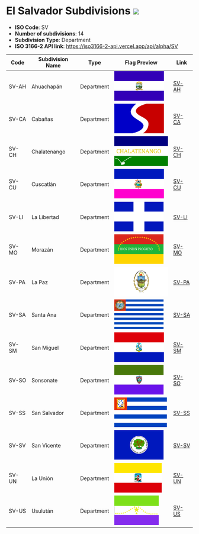 # El Salvador Subdivisions ![](https://flagcdn.com/h40/sv.png)

- **ISO Code**: SV
- **Number of subdivisions**: 14
- **Subdivision Type**: Department
- **ISO 3166-2 API link**: https://iso3166-2-api.vercel.app/api/alpha/SV

| Code  | Subdivision Name         | Type | Flag Preview | Link |
|-------|--------------------------|--------------| -------------- |----------|
| SV-AH | Ahuachapán | Department | <img src='https://raw.githubusercontent.com/amckenna41/iso3166-flag-icons/main/iso3166-2-icons/SV/SV-AH.png' height='80'> | [SV-AH](https://github.com/amckenna41/iso3166-flag-icons/blob/main/iso3166-2-icons/SV/SV-AH.png) |
| SV-CA | Cabañas | Department | <img src='https://raw.githubusercontent.com/amckenna41/iso3166-flag-icons/main/iso3166-2-icons/SV/SV-CA.svg' height='80'> | [SV-CA](https://github.com/amckenna41/iso3166-flag-icons/blob/main/iso3166-2-icons/SV/SV-CA.svg) |
| SV-CH | Chalatenango | Department | <img src='https://raw.githubusercontent.com/amckenna41/iso3166-flag-icons/main/iso3166-2-icons/SV/SV-CH.svg' height='80'> | [SV-CH](https://github.com/amckenna41/iso3166-flag-icons/blob/main/iso3166-2-icons/SV/SV-CH.svg) |
| SV-CU | Cuscatlán | Department | <img src='https://raw.githubusercontent.com/amckenna41/iso3166-flag-icons/main/iso3166-2-icons/SV/SV-CU.png' height='80'> | [SV-CU](https://github.com/amckenna41/iso3166-flag-icons/blob/main/iso3166-2-icons/SV/SV-CU.png) |
| SV-LI | La Libertad | Department | <img src='https://raw.githubusercontent.com/amckenna41/iso3166-flag-icons/main/iso3166-2-icons/SV/SV-LI.svg' height='80'> | [SV-LI](https://github.com/amckenna41/iso3166-flag-icons/blob/main/iso3166-2-icons/SV/SV-LI.svg) |
| SV-MO | Morazán | Department | <img src='https://raw.githubusercontent.com/amckenna41/iso3166-flag-icons/main/iso3166-2-icons/SV/SV-MO.svg' height='80'> | [SV-MO](https://github.com/amckenna41/iso3166-flag-icons/blob/main/iso3166-2-icons/SV/SV-MO.svg) |
| SV-PA | La Paz | Department | <img src='https://raw.githubusercontent.com/amckenna41/iso3166-flag-icons/main/iso3166-2-icons/SV/SV-PA.jpg' height='80'> | [SV-PA](https://github.com/amckenna41/iso3166-flag-icons/blob/main/iso3166-2-icons/SV/SV-PA.jpg) |
| SV-SA | Santa Ana | Department | <img src='https://raw.githubusercontent.com/amckenna41/iso3166-flag-icons/main/iso3166-2-icons/SV/SV-SA.svg' height='80'> | [SV-SA](https://github.com/amckenna41/iso3166-flag-icons/blob/main/iso3166-2-icons/SV/SV-SA.svg) |
| SV-SM | San Miguel | Department | <img src='https://raw.githubusercontent.com/amckenna41/iso3166-flag-icons/main/iso3166-2-icons/SV/SV-SM.png' height='80'> | [SV-SM](https://github.com/amckenna41/iso3166-flag-icons/blob/main/iso3166-2-icons/SV/SV-SM.png) |
| SV-SO | Sonsonate | Department | <img src='https://raw.githubusercontent.com/amckenna41/iso3166-flag-icons/main/iso3166-2-icons/SV/SV-SO.png' height='80'> | [SV-SO](https://github.com/amckenna41/iso3166-flag-icons/blob/main/iso3166-2-icons/SV/SV-SO.png) |
| SV-SS | San Salvador | Department | <img src='https://raw.githubusercontent.com/amckenna41/iso3166-flag-icons/main/iso3166-2-icons/SV/SV-SS.png' height='80'> | [SV-SS](https://github.com/amckenna41/iso3166-flag-icons/blob/main/iso3166-2-icons/SV/SV-SS.png) |
| SV-SV | San Vicente | Department | <img src='https://raw.githubusercontent.com/amckenna41/iso3166-flag-icons/main/iso3166-2-icons/SV/SV-SV.svg' height='80'> | [SV-SV](https://github.com/amckenna41/iso3166-flag-icons/blob/main/iso3166-2-icons/SV/SV-SV.svg) |
| SV-UN | La Unión | Department | <img src='https://raw.githubusercontent.com/amckenna41/iso3166-flag-icons/main/iso3166-2-icons/SV/SV-UN.svg' height='80'> | [SV-UN](https://github.com/amckenna41/iso3166-flag-icons/blob/main/iso3166-2-icons/SV/SV-UN.svg) |
| SV-US | Usulután | Department | <img src='https://raw.githubusercontent.com/amckenna41/iso3166-flag-icons/main/iso3166-2-icons/SV/SV-US.svg' height='80'> | [SV-US](https://github.com/amckenna41/iso3166-flag-icons/blob/main/iso3166-2-icons/SV/SV-US.svg) |

